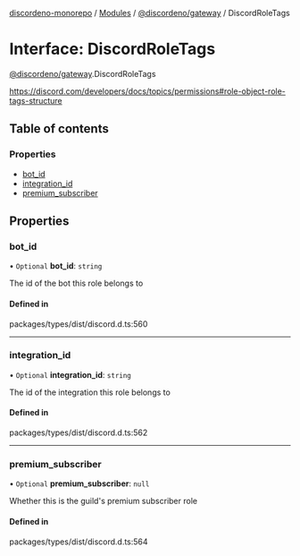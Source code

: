 [discordeno-monorepo](../README.md) / [Modules](../modules.md) / [@discordeno/gateway](../modules/discordeno_gateway.md) / DiscordRoleTags

# Interface: DiscordRoleTags

[@discordeno/gateway](../modules/discordeno_gateway.md).DiscordRoleTags

https://discord.com/developers/docs/topics/permissions#role-object-role-tags-structure

## Table of contents

### Properties

- [bot_id](discordeno_gateway.DiscordRoleTags.md#bot_id)
- [integration_id](discordeno_gateway.DiscordRoleTags.md#integration_id)
- [premium_subscriber](discordeno_gateway.DiscordRoleTags.md#premium_subscriber)

## Properties

### bot_id

• `Optional` **bot_id**: `string`

The id of the bot this role belongs to

#### Defined in

packages/types/dist/discord.d.ts:560

---

### integration_id

• `Optional` **integration_id**: `string`

The id of the integration this role belongs to

#### Defined in

packages/types/dist/discord.d.ts:562

---

### premium_subscriber

• `Optional` **premium_subscriber**: `null`

Whether this is the guild's premium subscriber role

#### Defined in

packages/types/dist/discord.d.ts:564
